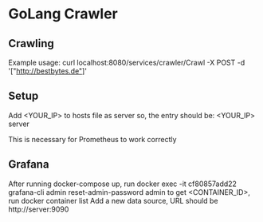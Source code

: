 # GoLang Crawler

## Crawling
Example usage:
curl localhost:8080/services/crawler/Crawl -X POST -d '["http://bestbytes.de"]'

## Setup
Add <YOUR_IP> to hosts file as server
so, the entry should be:
<YOUR_IP> server

This is necessary for Prometheus to work correctly

## Grafana
After running docker-compose up, run docker exec -it cf80857add22 grafana-cli admin reset-admin-password admin
to get <CONTAINER_ID>, run docker container list
Add a new data source, URL should be http://server:9090
